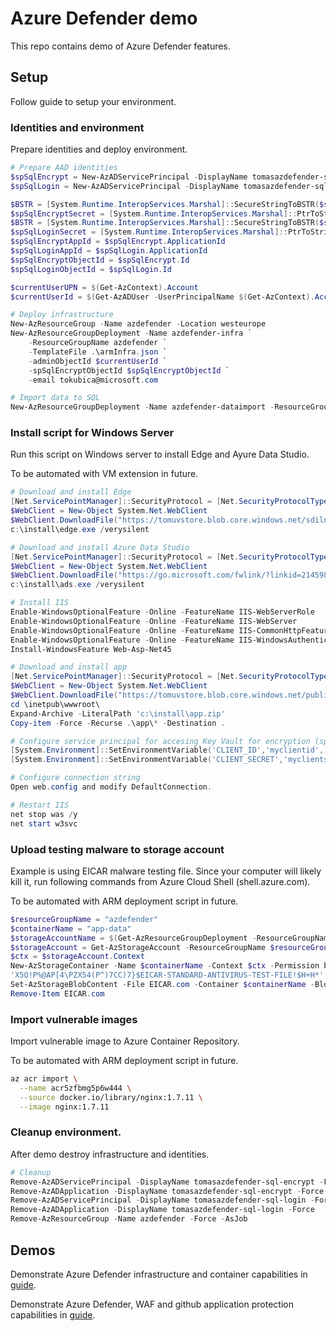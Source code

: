 # Azure Defender demo
This repo contains demo of Azure Defender features.

## Setup
Follow guide to setup your environment.

### Identities and environment
Prepare identities and deploy environment.

```powershell
# Prepare AAD identities
$spSqlEncrypt = New-AzADServicePrincipal -DisplayName tomasazdefender-sql-encrypt -SkipAssignment
$spSqlLogin = New-AzADServicePrincipal -DisplayName tomasazdefender-sql-login -SkipAssignment

$BSTR = [System.Runtime.InteropServices.Marshal]::SecureStringToBSTR($spSqlEncrypt.Secret)
$spSqlEncryptSecret = [System.Runtime.InteropServices.Marshal]::PtrToStringAuto($BSTR)
$BSTR = [System.Runtime.InteropServices.Marshal]::SecureStringToBSTR($spSqlLogin.Secret)
$spSqlLoginSecret = [System.Runtime.InteropServices.Marshal]::PtrToStringAuto($BSTR)
$spSqlEncryptAppId = $spSqlEncrypt.ApplicationId
$spSqlLoginAppId = $spSqlLogin.ApplicationId
$spSqlEncryptObjectId = $spSqlEncrypt.Id
$spSqlLoginObjectId = $spSqlLogin.Id

$currentUserUPN = $(Get-AzContext).Account
$currentUserId = $(Get-AzADUser -UserPrincipalName $(Get-AzContext).Account).Id

# Deploy infrastructure
New-AzResourceGroup -Name azdefender -Location westeurope
New-AzResourceGroupDeployment -Name azdefender-infra `
    -ResourceGroupName azdefender `
    -TemplateFile .\armInfra.json `
    -adminObjectId $currentUserId `
    -spSqlEncryptObjectId $spSqlEncryptObjectId `
    -email tokubica@microsoft.com

# Import data to SQL
New-AzResourceGroupDeployment -Name azdefender-dataimport -ResourceGroupName azdefender -TemplateFile .\armSqlDataImport.json
```

### Install script for Windows Server
Run this script on Windows server to install Edge and Ayure Data Studio.

To be automated with VM extension in future.

```powershell
# Download and install Edge
[Net.ServicePointManager]::SecurityProtocol = [Net.SecurityProtocolType]::Tls12 
$WebClient = New-Object System.Net.WebClient
$WebClient.DownloadFile("https://tomuvstore.blob.core.windows.net/sdilna/MicrosoftEdgeSetupBeta.exe?sp=r&st=2020-10-27T12:10:03Z&se=2025-10-27T20:10:03Z&spr=https&sv=2019-12-12&sr=b&sig=z0BkrU7iK8s5OJHCM8BGZWYnjhUchrf%2FiLsmibIv2fI%3D","c:\install\edge.exe")
c:\install\edge.exe /verysilent

# Download and install Azure Data Studio
[Net.ServicePointManager]::SecurityProtocol = [Net.SecurityProtocolType]::Tls12 
$WebClient = New-Object System.Net.WebClient
$WebClient.DownloadFile("https://go.microsoft.com/fwlink/?linkid=2145989","c:\install\ads.exe")
c:\install\ads.exe /verysilent

# Install IIS
Enable-WindowsOptionalFeature -Online -FeatureName IIS-WebServerRole
Enable-WindowsOptionalFeature -Online -FeatureName IIS-WebServer
Enable-WindowsOptionalFeature -Online -FeatureName IIS-CommonHttpFeatures
Enable-WindowsOptionalFeature -Online -FeatureName IIS-WindowsAuthentication
Install-WindowsFeature Web-Asp-Net45

# Download and install app
[Net.ServicePointManager]::SecurityProtocol = [Net.SecurityProtocolType]::Tls12 
$WebClient = New-Object System.Net.WebClient
$WebClient.DownloadFile("https://tomuvstore.blob.core.windows.net/public/app.zip","c:\install\app.zip")
cd \inetpub\wwwroot\
Expand-Archive -LiteralPath 'c:\install\app.zip'
Copy-item -Force -Recurse .\app\* -Destination .

# Configure service principal for accesing Key Vault for encryption (spSqlEncryptAppId and spSqlEncryptSecret)
[System.Environment]::SetEnvironmentVariable('CLIENT_ID','myclientid',[System.EnvironmentVariableTarget]::Machine)
[System.Environment]::SetEnvironmentVariable('CLIENT_SECRET','myclientsecret',[System.EnvironmentVariableTarget]::Machine)

# Configure connection string
Open web.config and modify DefaultConnection.

# Restart IIS
net stop was /y
net start w3svc
```

### Upload testing malware to storage account
Example is using EICAR malware testing file. Since your computer will likely kill it, run following commands from Azure Cloud Shell (shell.azure.com).

To be automated with ARM deployment script in future.

```powershell
$resourceGroupName = "azdefender"
$containerName = "app-data"
$storageAccountName = $(Get-AzResourceGroupDeployment -ResourceGroupName $resourceGroupName -Name azdefender-infra).outputs.storageAccount.Value
$storageAccount = Get-AzStorageAccount -ResourceGroupName $resourceGroupName -Name $storageAccountName
$ctx = $storageAccount.Context
New-AzStorageContainer -Name $containerName -Context $ctx -Permission blob
'X5O!P%@AP[4\PZX54(P^)7CC)7}$EICAR-STANDARD-ANTIVIRUS-TEST-FILE!$H+H*' | Out-File EICAR.com
Set-AzStorageBlobContent -File EICAR.com -Container $containerName -Blob EICAR.com -Context $ctx 
Remove-Item EICAR.com
```

### Import vulnerable images
Import vulnerable image to Azure Container Repository.

To be automated with ARM deployment script in future.

```bash
az acr import \
  --name acr5zfbmg5p6w444 \
  --source docker.io/library/nginx:1.7.11 \
  --image nginx:1.7.11
```

### Cleanup environment.
After demo destroy infrastructure and identities.

```powershell
# Cleanup
Remove-AzADServicePrincipal -DisplayName tomasazdefender-sql-encrypt -Force
Remove-AzADApplication -DisplayName tomasazdefender-sql-encrypt -Force
Remove-AzADServicePrincipal -DisplayName tomasazdefender-sql-login -Force
Remove-AzADApplication -DisplayName tomasazdefender-sql-login -Force
Remove-AzResourceGroup -Name azdefender -Force -AsJob
```

## Demos
Demonstrate Azure Defender infrastructure and container capabilities in [guide](./infraDemo).

Demonstrate Azure Defender, WAF and github application protection capabilities in [guide](./appDemo).